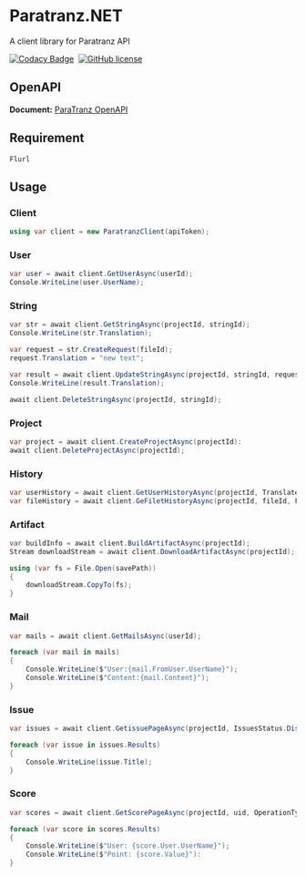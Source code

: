 # Paratranz.NET

A client library for Paratranz API 

[![Codacy Badge](https://app.codacy.com/project/badge/Grade/4e556876a3c54d5e8f2d2857c4f43894)][codacy]&nbsp;
[![GitHub license](https://img.shields.io/github/license/cotes2020/jekyll-theme-chirpy.svg)][license]&nbsp;

## OpenAPI
**Document:** [ParaTranz OpenAPI][OpenAPILink]

## Requirement
`Flurl`

## Usage

### Client
```cs
using var client = new ParatranzClient(apiToken);
```

### User
```cs
var user = await client.GetUserAsync(userId);
Console.WriteLine(user.UserName);
```

### String
```cs
var str = await client.GetStringAsync(projectId, stringId);
Console.WriteLine(str.Translation);

var request = str.CreateRequest(fileId);
request.Translation = "new text";

var result = await client.UpdateStringAsync(projectId, stringId, request);
Console.WriteLine(result.Translation);

await client.DeleteStringAsync(projectId, stringId);
```

### Project
```cs
var project = await client.CreateProjectAsync(projectId):
await client.DeleteProjectAsync(projectId);
```

### History
```cs
var userHistory = await client.GetUserHistoryAsync(projectId, TranslateHistoryType.text, uid, tid);
var fileHistory = await client.GeFiletHistoryAsync(projectId, fileId, FileHistoryType.create);
```

### Artifact
```cs
var buildInfo = await client.BuildArtifactAsync(projectId);
Stream downloadStream = await client.DownloadArtifactAsync(projectId);

using (var fs = File.Open(savePath))
{
    downloadStream.CopyTo(fs);
}
```

### Mail
```cs
var mails = await client.GetMailsAsync(userId);

foreach (var mail in mails)
{
    Console.WriteLine($"User:{mail.FromUser.UserName}");
    Console.WriteLine($"Content:{mail.Content}");
}
```

### Issue
```cs
var issues = await client.GetissuePageAsync(projectId, IssuesStatus.Discussion);

foreach (var issue in issues.Results)
{
    Console.WriteLine(issue.Title);
}
```

### Score
```cs
var scores = await client.GetScorePageAsync(projectId, uid, OperationType.Translate, start, end);

foreach (var score in scores.Results)
{
    Console.WriteLine($"User: {score.User.UserName}");
    Console.WriteLine($"Point: {score.Value}"):
}
```

[OpenAPILink]: https://paratranz.cn/docs
[codacy]: https://app.codacy.com/gh/Mochacola500/Paratranz.NET/dashboard?utm_source=gh&utm_medium=referral&utm_content=&utm_campaign=Badge_grade
[license]: https://github.com/Mochacola500/Paratranz.NET/blob/master/LICENSE
